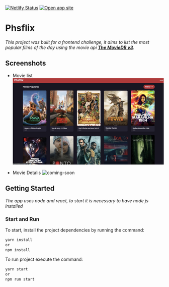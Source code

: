 [![Netlify Status](https://api.netlify.com/api/v1/badges/de5cf171-7ba7-4a55-ab3d-9c7d232ab349/deploy-status)](https://app.netlify.com/sites/phsflix/deploys)
[![Open app site](https://img.shields.io/badge/Phsflix-Open-<blue>.svg)](https://phsflix.netlify.app/)

# Phsflix
_This project was built for a frontend challenge, it aims to list the most popular films of the day using the movie api [**The MovieDB v3**](https://developers.themoviedb.org/)._


## Screenshots
* Movie list
![screen-movies-list](docs/movies-list.jpg)

* Movie Detalis
![coming-soon]()

## Getting Started
_The app uses node and react, to start it is necessary to have node.js installed_

### Start and Run
To start, install the project dependencies by running the command:
````
yarn install
or
npm install
````

To run project execute the command:
````
yarn start
or 
npm run start
````
